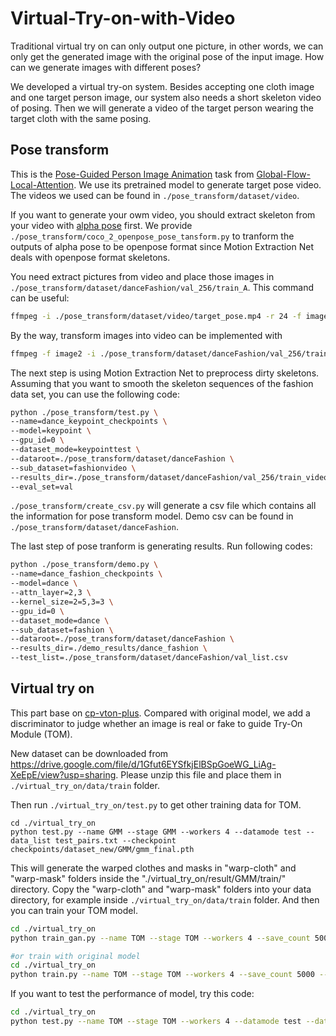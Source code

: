 # Virtual-Try-on-with-Video
Traditional virtual try on can only output one picture, in other words, we can only get the generated image with the original pose of the input image. How can we generate images with different poses?

We developed a virtual try-on system. Besides accepting one cloth image and one target person image, our system also needs a short skeleton video of posing. Then we will generate a video of the target person wearing the target cloth with the same posing. 

## Pose transform
This is the [Pose-Guided Person Image Animation](https://github.com/RenYurui/Global-Flow-Local-Attention/blob/master/PERSON_IMAGE_ANIMATION.md) task from [Global-Flow-Local-Attention](https://github.com/RenYurui/Global-Flow-Local-Attention). We use its pretrained model to generate target pose video. The videos we used can be found in `./pose_transform/dataset/video`.

If you want to generate your owm video, you should extract skeleton from your video with [alpha pose](https://github.com/MVIG-SJTU/AlphaPose) first. We provide `./pose_transform/coco_2_openpose_pose_tansform.py` to tranform the outputs of alpha pose to be openpose format since Motion Extraction Net deals with openpose format skeletons.

You need extract pictures from video and place those images in `./pose_transform/dataset/danceFashion/val_256/train_A`. This command can be useful:
``` bash
ffmpeg -i ./pose_transform/dataset/video/target_pose.mp4 -r 24 -f image2 ./pose_transform/dataset/danceFashion/val_256/train_A/target_pose/%5d.png
```
By the way, transform images into video can be implemented with 
``` bash
ffmpeg -f image2 -i ./pose_transform/dataset/danceFashion/val_256/train_A/target_pose/%5d.png -vcodec libx264 -r 24 demo_video.mp4
```

The next step is using Motion Extraction Net to preprocess dirty skeletons. Assuming that you want to smooth the skeleton sequences of the fashion data set, you can use the following code:
``` bash
python ./pose_transform/test.py \
--name=dance_keypoint_checkpoints \
--model=keypoint \
--gpu_id=0 \
--dataset_mode=keypointtest \
--dataroot=./pose_transform/dataset/danceFashion \
--sub_dataset=fashionvideo \
--results_dir=./pose_transform/dataset/danceFashion/val_256/train_video2d \
--eval_set=val
```

`./pose_transform/create_csv.py` will generate a csv file which contains all the information for pose transform model. Demo csv can be found in `./pose_transform/dataset/danceFashion`.

The last step of pose tranform is generating results. Run following codes:
``` bash
python ./pose_transform/demo.py \
--name=dance_fashion_checkpoints \
--model=dance \
--attn_layer=2,3 \
--kernel_size=2=5,3=3 \
--gpu_id=0 \
--dataset_mode=dance \
--sub_dataset=fashion \
--dataroot=./pose_transform/dataset/danceFashion \
--results_dir=./demo_results/dance_fashion \
--test_list=./pose_transform/dataset/danceFashion/val_list.csv
```
## Virtual try on
This part base on [cp-vton-plus](https://github.com/minar09/cp-vton-plus). Compared with original model, we add a discriminator to judge whether an image is real or fake to guide Try-On Module (TOM). 

New dataset can be downloaded from https://drive.google.com/file/d/1Gfut6EYSfkjElBSpGoeWG_LiAg-XeEpE/view?usp=sharing. Please unzip this file and place them in `./virtual_try_on/data/train` folder.

Then run `./virtual_try_on/test.py` to get other training data for TOM.
```
cd ./virtual_try_on
python test.py --name GMM --stage GMM --workers 4 --datamode test --data_list test_pairs.txt --checkpoint checkpoints/dataset_new/GMM/gmm_final.pth
```
This will generate the warped clothes and masks in "warp-cloth" and "warp-mask" folders inside the "./virtual_try_on/result/GMM/train/" directory. Copy the "warp-cloth" and "warp-mask" folders into your data directory, for example inside `./virtual_try_on/data/train` folder.
And then you can train your TOM model.
``` bash
cd ./virtual_try_on
python train_gan.py --name TOM --stage TOM --workers 4 --save_count 5000 --shuffle

#or train with original model
cd ./virtual_try_on
python train.py --name TOM --stage TOM --workers 4 --save_count 5000 --shuffle
```

If you want to test the performance of model, try this code:
``` bash
cd ./virtual_try_on
python test.py --name TOM --stage TOM --workers 4 --datamode test --data_list test_pairs.txt --checkpoint checkpoints/dataset_new/TOM/tom_final.pth
```
